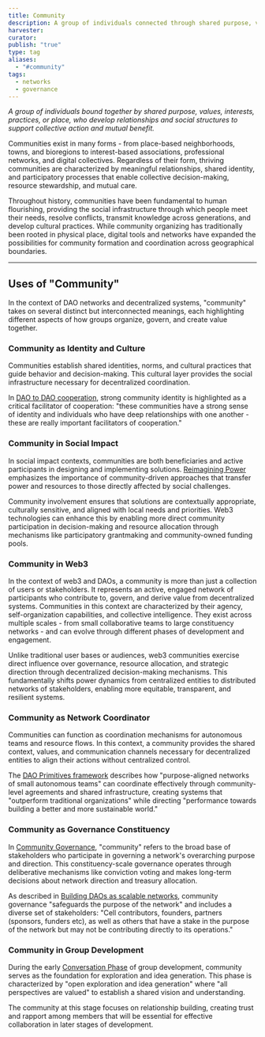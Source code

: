 ```yaml
---
title: Community
description: A group of individuals connected through shared purpose, values, or interests who actively participate in coordination, governance, and resource allocation in decentralized systems.
harvester: 
curator: 
publish: "true"
type: tag
aliases:
  - "#community"
tags:
  - networks
  - governance
---
```


*A group of individuals bound together by shared purpose, values, interests, practices, or place, who develop relationships and social structures to support collective action and mutual benefit.*

Communities exist in many forms - from place-based neighborhoods, towns, and bioregions to interest-based associations, professional networks, and digital collectives. Regardless of their form, thriving communities are characterized by meaningful relationships, shared identity, and participatory processes that enable collective decision-making, resource stewardship, and mutual care.

Throughout history, communities have been fundamental to human flourishing, providing the social infrastructure through which people meet their needs, resolve conflicts, transmit knowledge across generations, and develop cultural practices. While community organizing has traditionally been rooted in physical place, digital tools and networks have expanded the possibilities for community formation and coordination across geographical boundaries.

---

## Uses of "Community"

In the context of DAO networks and decentralized systems, "community" takes on several distinct but interconnected meanings, each highlighting different aspects of how groups organize, govern, and create value together.

### Community as Identity and Culture

Communities establish shared identities, norms, and cultural practices that guide behavior and decision-making. This cultural layer provides the social infrastructure necessary for decentralized coordination.

In [DAO to DAO cooperation](artifacts/Governance%20for%20better%20futures%20-%20DAO%202%20DAO%20Co-operation.md), strong community identity is highlighted as a critical facilitator of cooperation: "these communities have a strong sense of identity and individuals who have deep relationships with one another - these are really important facilitators of cooperation."

### Community in Social Impact

In social impact contexts, communities are both beneficiaries and active participants in designing and implementing solutions. [Reimagining Power](artifacts/Reimagining%20Power%20-%20How%20Web3%20Can%20Transform%20Impact.md) emphasizes the importance of community-driven approaches that transfer power and resources to those directly affected by social challenges.

Community involvement ensures that solutions are contextually appropriate, culturally sensitive, and aligned with local needs and priorities. Web3 technologies can enhance this by enabling more direct community participation in decision-making and resource allocation through mechanisms like participatory grantmaking and community-owned funding pools.

### Community in Web3

In the context of web3 and DAOs, a community is more than just a collection of users or stakeholders. It represents an active, engaged network of participants who contribute to, govern, and derive value from decentralized systems. Communities in this context are characterized by their agency, self-organization capabilities, and collective intelligence. They exist across multiple scales - from small collaborative teams to large constituency networks - and can evolve through different phases of development and engagement.

Unlike traditional user bases or audiences, web3 communities exercise direct influence over governance, resource allocation, and strategic direction through decentralized decision-making mechanisms. This fundamentally shifts power dynamics from centralized entities to distributed networks of stakeholders, enabling more equitable, transparent, and resilient systems.

### Community as Network Coordinator

Communities can function as coordination mechanisms for autonomous teams and resource flows. In this context, a community provides the shared context, values, and communication channels necessary for decentralized entities to align their actions without centralized control.

The [DAO Primitives framework](notes/dao-primitives/dao-primitives.md) describes how "purpose-aligned networks of small autonomous teams" can coordinate effectively through community-level agreements and shared infrastructure, creating systems that "outperform traditional organizations" while directing "performance towards building a better and more sustainable world."

### Community as Governance Constituency

In [Community Governance](notes/rpp/working-docs/community-governance.md), "community" refers to the broad base of stakeholders who participate in governing a network's overarching purpose and direction. This constituency-scale governance operates through deliberative mechanisms like conviction voting and makes long-term decisions about network direction and treasury allocation.

As described in [Building DAOs as scalable networks](artifacts/Building%20DAOs%20as%20scalable%20networks.md), community governance "safeguards the purpose of the network" and includes a diverse set of stakeholders: "Cell contributors, founders, partners (sponsors, funders etc), as well as others that have a stake in the purpose of the network but may not be contributing directly to its operations."

### Community in Group Development

During the early [Conversation Phase](notes/dao-primitives/framework/group-phase/conversation.md) of group development, community serves as the foundation for exploration and idea generation. This phase is characterized by "open exploration and idea generation" where "all perspectives are valued" to establish a shared vision and understanding.

The community at this stage focuses on relationship building, creating trust and rapport among members that will be essential for effective collaboration in later stages of development.
